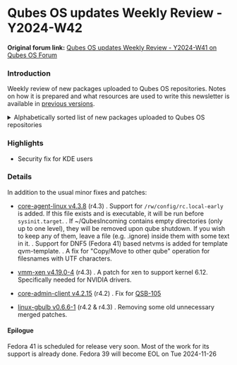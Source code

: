 # Qubes OS updates Weekly Review - Y2024-W42

**Original forum link:** [Qubes OS updates Weekly Review - Y2024-W41 on Qubes OS Forum](https://forum.qubes-os.org/t/qubes-os-updates-weekly-review-y2024-w42/29742)

### Introduction

Weekly review of new packages uploaded to Qubes OS repositories. Notes on how it is prepared and what resources are used to write this newsletter is available in [previous versions](https://forum.qubes-os.org/t/qubes-os-updates-weekly-review-y2024-w41/29585).


<details>
<summary>Alphabetically sorted list of new packages uploaded to Qubes OS repositories</summary>

```bash
python3-dnf-plugins-qubes-hooks-4.3.8-1.fc39.noarch.rpm
python3-dnf-plugins-qubes-hooks-4.3.8-1.fc40.noarch.rpm
python3-gbulb_0.6.6-1+deb12u1_all.deb
python3-gbulb_0.6.6-1+deb13u1_all.deb
python3-gbulb-0.6.6-1.fc37.x86_64.rpm
python3-gbulb-0.6.6-1.fc39.x86_64.rpm
python3-gbulb-0.6.6-1.fc40.x86_64.rpm
python3-gbulb-0.6.6-1.fc41.x86_64.rpm
python3-gbulb_0.6.6-1+jammy1_all.deb
python3-qubesadmin_4.2.15-1+deb12u1_amd64.deb
python3-qubesadmin_4.2.15-1+deb13u1_amd64.deb
python3-qubesadmin-4.2.15-1.fc37.noarch.rpm
python3-qubesadmin-4.2.15-1.fc39.noarch.rpm
python3-qubesadmin-4.2.15-1.fc40.noarch.rpm
python3-qubesadmin-4.2.15-1.fc41.noarch.rpm
python3-qubesadmin_4.2.15-1+jammy1_amd64.deb
python3-xen-4.17.5-3.fc37.x86_64.rpm
python3-xen-4.19.0-4.fc41.x86_64.rpm
qubes-core-admin-client_4.2.15-1+deb12u1_amd64.deb
qubes-core-admin-client_4.2.15-1+deb13u1_amd64.deb
qubes-core-admin-client-4.2.15-1.fc37.noarch.rpm
qubes-core-admin-client-4.2.15-1.fc39.noarch.rpm
qubes-core-admin-client-4.2.15-1.fc40.noarch.rpm
qubes-core-admin-client-4.2.15-1.fc41.noarch.rpm
qubes-core-admin-client_4.2.15-1+jammy1_amd64.deb
qubes-core-agent_4.3.8-1+deb12u1_amd64.deb
qubes-core-agent_4.3.8-1+deb13u1_amd64.deb
qubes-core-agent-4.3.8-1.fc39.x86_64.rpm
qubes-core-agent-4.3.8-1.fc40.x86_64.rpm
qubes-core-agent-4.3.8-1.fc41.x86_64.rpm
qubes-core-agent_4.3.8-1+jammy1_amd64.deb
qubes-core-agent-caja_4.3.8-1+deb12u1_amd64.deb
qubes-core-agent-caja_4.3.8-1+deb13u1_amd64.deb
qubes-core-agent-caja-4.3.8-1.fc39.x86_64.rpm
qubes-core-agent-caja-4.3.8-1.fc40.x86_64.rpm
qubes-core-agent-caja-4.3.8-1.fc41.x86_64.rpm
qubes-core-agent-caja_4.3.8-1+jammy1_amd64.deb
qubes-core-agent-dbgsym_4.3.8-1+deb12u1_amd64.deb
qubes-core-agent-dbgsym_4.3.8-1+deb13u1_amd64.deb
qubes-core-agent-dom0-updates_4.3.8-1+deb12u1_amd64.deb
qubes-core-agent-dom0-updates_4.3.8-1+deb13u1_amd64.deb
qubes-core-agent-dom0-updates-4.3.8-1.fc39.noarch.rpm
qubes-core-agent-dom0-updates-4.3.8-1.fc40.noarch.rpm
qubes-core-agent-dom0-updates-4.3.8-1.fc41.noarch.rpm
qubes-core-agent-dom0-updates_4.3.8-1+jammy1_amd64.deb
qubes-core-agent-nautilus_4.3.8-1+deb12u1_amd64.deb
qubes-core-agent-nautilus_4.3.8-1+deb13u1_amd64.deb
qubes-core-agent-nautilus-4.3.8-1.fc39.x86_64.rpm
qubes-core-agent-nautilus-4.3.8-1.fc40.x86_64.rpm
qubes-core-agent-nautilus-4.3.8-1.fc41.x86_64.rpm
qubes-core-agent-nautilus_4.3.8-1+jammy1_amd64.deb
qubes-core-agent-networking_4.3.8-1+deb12u1_amd64.deb
qubes-core-agent-networking_4.3.8-1+deb13u1_amd64.deb
qubes-core-agent-networking-4.3.8-1.fc39.noarch.rpm
qubes-core-agent-networking-4.3.8-1.fc40.noarch.rpm
qubes-core-agent-networking-4.3.8-1.fc41.noarch.rpm
qubes-core-agent-networking_4.3.8-1+jammy1_amd64.deb
qubes-core-agent-network-manager_4.3.8-1+deb12u1_amd64.deb
qubes-core-agent-network-manager_4.3.8-1+deb13u1_amd64.deb
qubes-core-agent-network-manager-4.3.8-1.fc39.noarch.rpm
qubes-core-agent-network-manager-4.3.8-1.fc40.noarch.rpm
qubes-core-agent-network-manager-4.3.8-1.fc41.noarch.rpm
qubes-core-agent-network-manager_4.3.8-1+jammy1_amd64.deb
qubes-core-agent-passwordless-root_4.3.8-1+deb12u1_amd64.deb
qubes-core-agent-passwordless-root_4.3.8-1+deb13u1_amd64.deb
qubes-core-agent-passwordless-root-4.3.8-1.fc39.noarch.rpm
qubes-core-agent-passwordless-root-4.3.8-1.fc40.noarch.rpm
qubes-core-agent-passwordless-root-4.3.8-1.fc41.noarch.rpm
qubes-core-agent-passwordless-root_4.3.8-1+jammy1_amd64.deb
qubes-core-agent-selinux-4.3.8-1.fc39.noarch.rpm
qubes-core-agent-selinux-4.3.8-1.fc40.noarch.rpm
qubes-core-agent-selinux-4.3.8-1.fc41.noarch.rpm
qubes-core-agent-systemd-4.3.8-1.fc39.x86_64.rpm
qubes-core-agent-systemd-4.3.8-1.fc40.x86_64.rpm
qubes-core-agent-systemd-4.3.8-1.fc41.x86_64.rpm
qubes-core-agent-thunar_4.3.8-1+deb12u1_amd64.deb
qubes-core-agent-thunar_4.3.8-1+deb13u1_amd64.deb
qubes-core-agent-thunar-4.3.8-1.fc39.x86_64.rpm
qubes-core-agent-thunar-4.3.8-1.fc40.x86_64.rpm
qubes-core-agent-thunar-4.3.8-1.fc41.x86_64.rpm
qubes-core-agent-thunar_4.3.8-1+jammy1_amd64.deb
qubes-release-4.3-0.2.fc37.noarch.rpm
qubes-release-notes-4.3-0.2.fc37.noarch.rpm
qubes-vm-xen-4.17.5-3-x86_64.pkg.tar.zst
xen-4.17.5-3.fc37.x86_64.rpm
xen-4.19.0-4.fc41.x86_64.rpm
xen-devel-4.17.5-3.fc37.x86_64.rpm
xen-devel-4.19.0-4.fc41.x86_64.rpm
xen-doc-4.17.5-3.fc37.noarch.rpm
xen-doc-4.19.0-4.fc41.noarch.rpm
xen-hypervisor-4.17.5-3.fc37.x86_64.rpm
xen-hypervisor-4.19.0-4.fc41.x86_64.rpm
xen-libs-4.17.5-3.fc37.x86_64.rpm
xen-libs-4.19.0-4.fc41.x86_64.rpm
xen-licenses-4.17.5-3.fc37.x86_64.rpm
xen-licenses-4.19.0-4.fc41.x86_64.rpm
xen-runtime-4.17.5-3.fc37.x86_64.rpm
xen-runtime-4.19.0-4.fc41.x86_64.rpm
```
</details>

### Highlights
- Security fix for KDE users

### Details
In addition to the usual minor fixes and patches:
- [core-agent-linux v4.3.8](https://github.com/QubesOS/qubes-core-agent-linux/compare/v4.3.7...v4.3.8) (r4.3)
. Support for `/rw/config/rc.local-early` is added. If this file exists and is executable, it will be run before `sysinit.target`.
. If ~/QubesIncoming contains empty directories (only up to one level), they will be removed upon qube shutdown. If you wish to keep any of them, leave a file (e.g. .ignore) inside them with some text in it.
. Support for DNF5 (Fedora 41) based netvms is added for template qvm-template.
. A fix for "Copy/Move to other qube" operation for filesnames with UTF characters.

- [vmm-xen v4.19.0-4](https://github.com/QubesOS/qubes-vmm-xen/compare/v4.19.0-3...v4.19.0-4) (r4.3)
. A patch for xen to support kernel 6.12. Specifically needed for NVIDIA drivers.

- [core-admin-client v4.2.15](https://github.com/QubesOS/qubes-core-admin-client/compare/v4.2.14...v4.2.15) (r4.2)
. Fix for [QSB-105](https://forum.qubes-os.org/t/qsb-105-missing-enforced-decorations-for-stubdomain-windows-under-kde/29655)

- [linux-gbulb v0.6.6-1](https://github.com/QubesOS/qubes-linux-gbulb/compare/v0.6.5-2...v0.6.6-1) (r4.2 & r4.3)
. Removing some old unnecessary merged patches.

#### Epilogue
Fedora 41 is scheduled for release very soon. Most of the work for its support is already done. Fedora 39 will become EOL on Tue 2024-11-26

